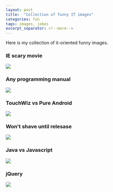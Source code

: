 ```yaml
---
layout: post
title:  "Collection of funny IT images"
categories: fun
tags: images, jokes
excerpt_separator: <!--more-->
---
```


Here is my collection of it-oriented funny images. 
<!--more-->

### IE scary movie

![](https://img-fotki.yandex.ru/get/5111/59765760.0/0_ad6f1_4c7e6b0a_L.jpg)

### Any programming manual

![](https://img-fotki.yandex.ru/get/9816/59765760.1/0_ada28_42806a56_XL.jpg)

### TouchWiz vs Pure Android 

![](https://img-fotki.yandex.ru/get/3417/59765760.0/0_ad6ee_2333ffaf_L.jpg)

### Won't shave until relesase

![](https://img-fotki.yandex.ru/get/6305/59765760.0/0_ad6ef_4778c68f_L.jpg)

### Java vs Javascript

![](https://img-fotki.yandex.ru/get/3102/59765760.0/0_ad6f0_16c8643a_XL.jpg)

### jQuery

![](https://img-fotki.yandex.ru/get/4107/59765760.1/0_ada27_77dd9638_XL.jpg)